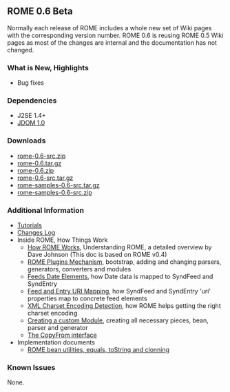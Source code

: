 ## ROME 0.6 Beta

Normally each release of ROME includes a whole new set of Wiki pages
with the corresponding version number. ROME 0.6 is reusing ROME 0.5 Wiki
pages as most of the changes are internal and the documentation has not
changed.

### What is New, Highlights

-   Bug fixes

### Dependencies

-   J2SE 1.4+
-   [JDOM 1.0](http://www.jdom.org/)

### Downloads

-   [rome-0.6-src.zip](./rome-0.6-src.zip)
-   [rome-0.6.tar.gz](./rome-0.6.tar.gz)
-   [rome-0.6.zip](./rome-0.6.zip)
-   [rome-0.6-src.tar.gz](./rome-0.6-src.tar.gz)
-   [rome-samples-0.6-src.tar.gz](./rome-samples-0.6-src.tar.gz)
-   [rome-samples-0.6-src.zip](./rome-samples-0.6-src.zip)

### Additional Information

-   [Tutorials](../RssAndAtOMUtilitiEsROMEV0.5AndAboveTutorialsAndArticles/index.html)
-   [Changes Log](../ChangeLog.html)
-   Inside ROME, How Things Work
    -   [How ROME Works](../HowRomeWorks/index.html), Understanding
        ROME, a detailed overview by Dave Johnson (This doc is based on
        ROME v0.4)
    -   [ROME Plugins
        Mechanism](../RssAndAtOMUtilitiEsROMEV0.5AndAboveTutorialsAndArticles/RssAndAtOMUtilitiEsROMEPluginsMechanism.html),
        bootstrap, adding and changing parsers, generators, converters
        and modules
    -   [Feeds Date
        Elements](../RssAndAtOMUtilitiEsROMEV0.5AndAboveTutorialsAndArticles/FeedsDateElementsMappingToSyndFeedAndSyndEntry.html),
        how Date data is mapped to SyndFeed and SyndEntry
    -   [Feed and Entry URI
        Mapping](../RssAndAtOMUtilitiEsROMEV0.5AndAboveTutorialsAndArticles/FeedAndEntryURIMappingHowSyndFeedAndSyndEntryUriPropertiesMapToRSSAndAtomElements.html),
        how SyndFeed and SyndEntry \'uri\' properties map to concrete
        feed elements
    -   [XML Charset Encoding
        Detection](../RssAndAtOMUtilitiEsROMEV0.5AndAboveTutorialsAndArticles/XMLCharsetEncodingDetectionHowRssAndAtOMUtilitiEsROMEHelpsGettingTheRightCharsetEncoding.html),
        how ROME helps getting the right charset encoding
    -   [Creating a custom
        Module](../RssAndAtOMUtilitiEsROMEV0.5AndAboveTutorialsAndArticles/RssAndAtOMUtilitiEsROMEV0.5TutorialDefiningACustomModuleBeanParserAndGenerator.html),
        creating all necessary pieces, bean, parser and generator
    -   [The CopyFrom
        interface](../RssAndAtOMUtilitiEsROMEV0.5AndAboveTutorialsAndArticles/TheCopyFromInterface.html)
-   Implementation documents
    -   [ROME bean utilities, equals, toString and
        clonning](../RssAndAtOMUtilitiEsROMEV0.5AndAboveTutorialsAndArticles/UnderstandingRssAndAtOMUtilitiEsROMEBeanUtilities.html)

### Known Issues

None.
